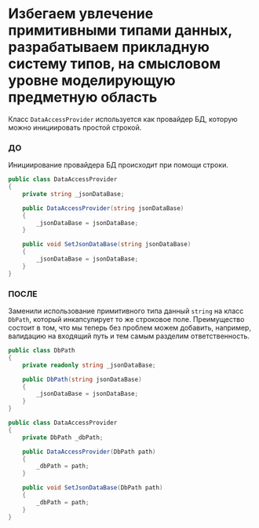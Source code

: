 # Избегаем увлечение примитивными типами данных, разрабатываем прикладную систему типов, на смысловом уровне моделирующую предметную область

Класс `DataAccessProvider` используется как провайдер БД, которую можно инициировать простой строкой.

### ДО

Инициирование провайдера БД происходит при помощи строки.

~~~C#
public class DataAccessProvider
{
    private string _jsonDataBase;

    public DataAccessProvider(string jsonDataBase)
    {
        _jsonDataBase = jsonDataBase;
    }

    public void SetJsonDataBase(string jsonDataBase)
    {
        _jsonDataBase = jsonDataBase;
    }
}
~~~

### ПОСЛЕ

Заменили использование примитивного типа данный `string` на класс `DbPath`, который инкапсулирует то же строковое поле. Преимущество состоит в том, что мы теперь без проблем можем добавить, например, валидацию на входящий путь и тем самым разделим ответственность. 

~~~C#
public class DbPath
{
    private readonly string _jsonDataBase;

    public DbPath(string jsonDataBase)
    {
        _jsonDataBase = jsonDataBase;
    }
}

public class DataAccessProvider
{
    private DbPath _dbPath;

    public DataAccessProvider(DbPath path)
    {
        _dbPath = path;
    }

    public void SetJsonDataBase(DbPath path)
    {
        _dbPath = path;
    }
}
~~~